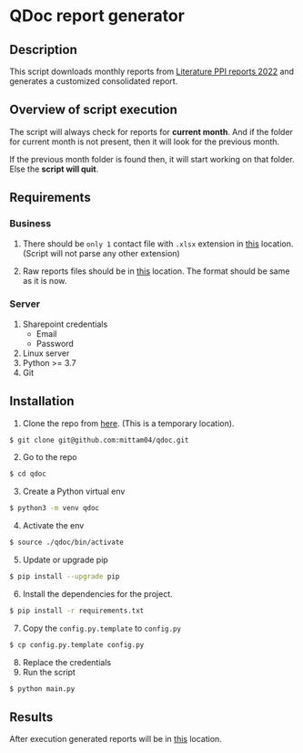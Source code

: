 # QDoc report generator

## Description

This script downloads monthly reports from [Literature PPI reports 2022](https://pfizer.sharepoint.com/sites/SER-VM-Partners/Parexel/Forms/AllItems.aspx?RootFolder=%2Fsites%2FSER%2DVM%2DPartners%2FParexel%2FOthers%2FLiterature%2FLiterature%20PPI%20reports%202022&View=%7BAE064FBB%2DB26D%2D4DE5%2D96D0%2D2F58D29D3AA8%7D) and generates a customized consolidated report.


## Overview of script execution
The script will always check for reports for **current month**. And if the folder for current month is not present, then it will look for the previous month.

If the previous month folder is found then, it will start working on that folder. Else the **script will quit**.

## Requirements
### Business
1. There should be `only 1` contact file with `.xlsx` extension in [this](https://pfizer.sharepoint.com/sites/SER-VM-Partners/Parexel/Forms/AllItems.aspx?RootFolder=%2Fsites%2FSER%2DVM%2DPartners%2FParexel%2FOthers%2FLiterature%2FQDOC%5FSSLR%5FImport%5F2022%2FContactlist&FolderCTID=0x012000DB328F25E534724A8672B53AEB39AE5B&View=%7BAE064FBB%2DB26D%2D4DE5%2D96D0%2D2F58D29D3AA8%7D) location. (Script will not parse any other extension)

2. Raw reports files should be in [this](https://pfizer.sharepoint.com/sites/SER-VM-Partners/Parexel/Forms/AllItems.aspx?RootFolder=%2Fsites%2FSER%2DVM%2DPartners%2FParexel%2FOthers%2FLiterature%2FLiterature%20PPI%20reports%202022&FolderCTID=0x012000DB328F25E534724A8672B53AEB39AE5B&View=%7BAE064FBB%2DB26D%2D4DE5%2D96D0%2D2F58D29D3AA8%7D) location. The format should be same as it is now.

### Server
1. Sharepoint credentials
    - Email
    - Password
2. Linux server
3. Python >= 3.7
4. Git

## Installation
1. Clone the repo from [here](git@github.com:mittam04/qdoc.git). (This is a temporary location).
```sh
$ git clone git@github.com:mittam04/qdoc.git
```
2. Go to the repo
```sh
$ cd qdoc
```
3. Create a Python virtual env
```sh
$ python3 -m venv qdoc
```
4. Activate the env
```sh
$ source ./qdoc/bin/activate
```
5. Update or upgrade pip
```sh
$ pip install --upgrade pip
```
6. Install the dependencies for the project.
```sh
$ pip install -r requirements.txt
```
7. Copy the `config.py.template` to `config.py`
```sh
$ cp config.py.template config.py
```
8. Replace the credentials
9. Run the script
```sh
$ python main.py
```

## Results
After execution generated reports will be in [this](https://pfizer.sharepoint.com/sites/SER-VM-Partners/Parexel/Forms/AllItems.aspx?RootFolder=%2Fsites%2FSER%2DVM%2DPartners%2FParexel%2FOthers%2FLiterature%2FQDOC%5FSSLR%5FImport%5F2022&FolderCTID=0x012000DB328F25E534724A8672B53AEB39AE5B&View=%7BAE064FBB%2DB26D%2D4DE5%2D96D0%2D2F58D29D3AA8%7D) location.
